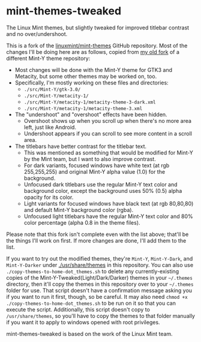 # mint-themes-tweaked
The Linux Mint themes, but slightly tweaked for improved titlebar contrast and no over/undershoot.

This is a fork of the [linuxmint/mint-themes](https://github.com/linuxmint/mint-themes) GitHub repository. Most of the changes I'll be doing here are as follows, copied from [my old fork](https://github.com/DrewNaylor/mint-y-theme-tweaked) of a different Mint-Y theme repository:

- Most changes will be done with the Mint-Y theme for GTK3 and Metacity, but some other themes may be worked on, too.
- Specifically, I'm mostly working on these files and directories:
  - `./src/Mint-Y/gtk-3.0/`
  - `./src/Mint-Y/metacity-1/`
  - `./src/Mint-Y/metacity-1/metacity-theme-3-dark.xml`
  - `./src/Mint-Y/metacity-1/metacity-theme-3.xml`
- The "undershoot" and "overshoot" effects have been hidden.
  - Overshoot shows up when you scroll up when there's no more area left, just like Android.
  - Undershoot appears if you can scroll to see more content in a scroll area.
- The titlebars have better contrast for the titlebar text.
  - This was mentioned as something that would be modified for Mint-Y by the Mint team, but I want to also improve contrast.
  - For dark variants, focused windows have white text (at rgb 255,255,255) and original Mint-Y alpha value (1.0) for the background.
  - Unfocused dark titlebars use the regular Mint-Y text color and background color, except the background uses 50% (0.5) alpha opacity for its color.
  - Light variants for focused windows have black text (at rgb 80,80,80) and default Mint-Y background color (rgba).
  - Unfocused light titlebars have the regular Mint-Y text color and 80% color percentage (alpha 0.8 in the theme files).
  
Please note that this fork isn't complete even with the list above; that'll be the things I'll work on first. If more changes are done, I'll add them to the list.

If you want to try out the modified themes, they're `Mint-Y`, `Mint-Y-Dark`, and `Mint-Y-Darker` under [./usr/share/themes](https://github.com/DrewNaylor/mint-themes-tweaked/tree/master/usr/share/themes) in this repository. You can also use `./copy-themes-to-home-dot_themes.sh` to delete any currently-existing copies of the Mint-Y-Tweaked(Light/Dark/Darker) themes in your `~/.themes` directory, then it'll copy the themes in this repository over to your `~/.themes` folder for use. That script doesn't have a confirmation message asking you if you want to run it first, though, so be careful. It may also need `chmod +x ./copy-themes-to-home-dot_themes.sh` to be run on it so that you can execute the script. Additionally, this script doesn't copy to `/usr/share/themes`, so you'll have to copy the themes to that folder manually if you want it to apply to windows opened with root privileges.

mint-themes-tweaked is based on the work of the Linux Mint team.

